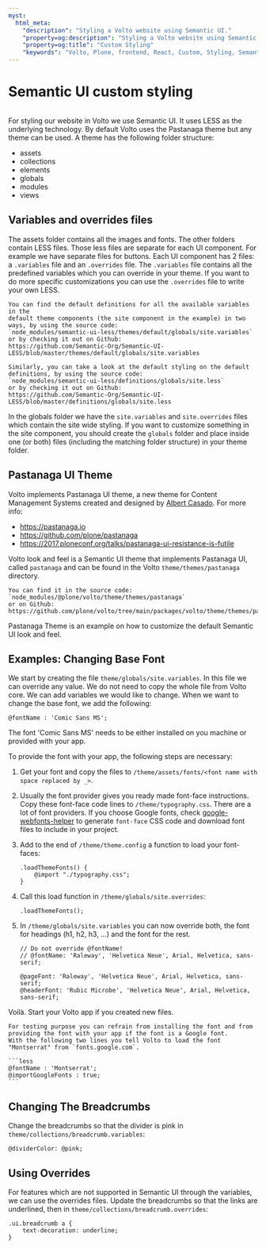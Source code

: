 ```yaml
---
myst:
  html_meta:
    "description": "Styling a Volto website using Semantic UI."
    "property=og:description": "Styling a Volto website using Semantic UI."
    "property=og:title": "Custom Styling"
    "keywords": "Volto, Plone, frontend, React, Custom, Styling, Semantic UI, LESS, Pastanaga"
---
```


# Semantic UI custom styling

```{include} ../_inc/_semantic-ui-deprecation.md
```

For styling our website in Volto we use Semantic UI. It uses LESS as
the underlying technology. By default Volto uses the Pastanaga theme but any
theme can be used. A theme has the following folder structure:

 - assets
 - collections
 - elements
 - globals
 - modules
 - views

## Variables and overrides files

The assets folder contains all the images and fonts. The other folders contain
LESS files. Those less files are separate for each UI component. For example we
have separate files for buttons. Each UI component has 2 files: a `.variables`
file and an `.overrides` file. The `.variables` file contains all the
predefined variables which you can override in your theme. If you want to do
more specific customizations you can use the `.overrides` file to write your own LESS.

```{tip}
You can find the default definitions for all the available variables in the
default theme components (the site component in the example) in two ways, by using the source code:
`node_modules/semantic-ui-less/themes/default/globals/site.variables`
or by checking it out on Github:
https://github.com/Semantic-Org/Semantic-UI-LESS/blob/master/themes/default/globals/site.variables
```

```{tip}
Similarly, you can take a look at the default styling on the default
definitions, by using the source code:
`node_modules/semantic-ui-less/definitions/globals/site.less`
or by checking it out on Github:
https://github.com/Semantic-Org/Semantic-UI-LESS/blob/master/definitions/globals/site.less
```

In the globals folder we have the `site.variables` and `site.overrides` files
which contain the site wide styling. If you want to customize something in the
site component, you should create the `globals` folder and place inside one (or
both) files (including the matching folder structure) in your theme folder.

## Pastanaga UI Theme

Volto implements Pastanaga UI theme, a new theme for Content Management Systems
created and designed by [Albert Casado](https://github.com/albertcasado).
For more info:

* https://pastanaga.io
* https://github.com/plone/pastanaga
* https://2017.ploneconf.org/talks/pastanaga-ui-resistance-is-futile

Volto look and feel is a Semantic UI theme that implements Pastanaga UI, called
`pastanaga` and can be found in the Volto `theme/themes/pastanaga` directory.

```{tip}
You can find it in the source code:
`node_modules/@plone/volto/theme/themes/pastanaga`
or on Github:
https://github.com/plone/volto/tree/main/packages/volto/theme/themes/pastanaga
```

Pastanaga Theme is an example on how to customize the default Semantic UI look
and feel.


## Examples: Changing Base Font

We start by creating the file `theme/globals/site.variables`.
In this file we can override any value.
We do not need to copy the whole file from Volto core.
We can add variables we would like to change.
When we want to change the base font, we add the following:

```less
@fontName : 'Comic Sans MS';
```

The font 'Comic Sans MS' needs to be either installed on you machine or provided with your app.

To provide the font with your app, the following steps are necessary:

1. Get your font and copy the files to `/theme/assets/fonts/<font name with space replaced by _>`.

1. Usually the font provider gives you ready made font-face instructions.
  Copy these font-face code lines to `/theme/typography.css`.
  There are a lot of font providers.
  If you choose Google fonts, check [google-webfonts-helper](https://gwfh.mranftl.com/fonts) to generate `font-face` CSS code and download font files to include in your project.

1. Add to the end of `/theme/theme.config` a function to load your font-faces:

    ```less
    .loadThemeFonts() {
        @import "./typography.css";
    }
    ```

1. Call this load function in `/theme/globals/site.overrides`:

    ```less
    .loadThemeFonts();
    ```

1. In `/theme/globals/site.variables` you can now override both, the font for headings (h1, h2, h3, …) and the font for the rest.

    ```less
    // Do not override @fontName!
    // @fontName: 'Raleway', 'Helvetica Neue', Arial, Helvetica, sans-serif;

    @pageFont: 'Raleway', 'Helvetica Neue', Arial, Helvetica, sans-serif;
    @headerFont: 'Rubic Microbe', 'Helvetica Neue', Arial, Helvetica, sans-serif;
    ```

Voilà.
Start your Volto app if you created new files.

````{tip}
For testing purpose you can refrain from installing the font and from providing the font with your app if the font is a Google font.
With the following two lines you tell Volto to load the font "Montserrat" from `fonts.google.com`.

```less
@fontName : 'Montserrat';
@importGoogleFonts : true;
```
````


## Changing The Breadcrumbs

Change the breadcrumbs so that the divider is pink in `theme/collections/breadcrumb.variables`:

```less
@dividerColor: @pink;
```

## Using Overrides

For features which are not supported in Semantic UI through the variables, we
can use the overrides files. Update the breadcrumbs so that the links are
underlined, then in `theme/collections/breadcrumb.overrides`:

```less
.ui.breadcrumb a {
    text-decoration: underline;
}
```

